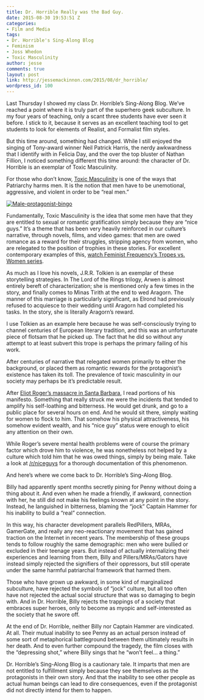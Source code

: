 ```yaml
---
title: Dr. Horrible Really was the Bad Guy.
date: 2015-08-30 19:53:51 Z
categories:
- Film and Media
tags:
- Dr. Horrible's Sing-Along Blog
- Feminism
- Joss Whedon
- Toxic Masculinity
author: jesse
comments: true
layout: post
link: http://jessemackinnon.com/2015/08/dr_horrible/
wordpress_id: 100
---
```


Last Thursday I showed my class Dr. Horrible’s Sing-Along Blog. We’ve reached a point where it is truly part of the superhero geek subculture. In my four years of teaching, only a scant three students have ever seen it before. I stick to it, because it serves as an excellent teaching tool to get students to look for elements of Realist, and Formalist film styles.

But this time around, something had changed. While I still enjoyed the singing of Tony-award winner Neil Patrick Harris, the nerdy awkwardness that I identify with in Felicia Day, and the over the top bluster of Nathan Fillion, I noticed something different this time around: the character of Dr. Horrible is an exemplar of Toxic Masculinity.

For those who don’t know, [Toxic Masculinity](http://www.salon.com/2015/08/02/dear_white_america_your_toxic_masculinity_is_killing_you/) is one of the ways that Patriarchy harms men. It is the notion that men have to be unemotional, aggressive, and violent in order to be “real men.”

[![Male-protagonist-bingo](http://jessemackinnon.com/wp-content/uploads/2015/08/Male-protagonist-bingo-273x300.jpg)](http://jessemackinnon.com/wp-content/uploads/2015/08/Male-protagonist-bingo.jpg)

Fundamentally, Toxic Masculinity is the idea that some men have that they are entitled to sexual or romantic gratification simply because they are “nice guys.” It’s a theme that has been very heavily reinforced in our culture’s narrative, through novels, films, and video games: that men are owed romance as a reward for their struggles, stripping agency from women, who are relegated to the position of trophies in these stories. For excellent contemporary examples of this, [watch Feminist Frequency’s Tropes vs. Women series](https://youtu.be/X6p5AZp7r_Q).

As much as I love his novels, J.R.R. Tolkien is an exemplar of these storytelling strategies. In The Lord of the Rings trilogy, Arwen is almost entirely bereft of characterization; she is mentioned only a few times in the story, and finally comes to Minas Tirith at the end to wed Aragorn. The manner of this marriage is particularly significant, as Elrond had previously refused to acquiesce to their wedding until Aragorn had completed his tasks. In the story, she is literally Aragorn’s reward.

I use Tolkien as an example here because he was self-consciously trying to channel centuries of European literary tradition, and this was an unfortunate piece of flotsam that he picked up. The fact that he did so without any attempt to at least subvert this trope is perhaps the primary failing of his work.

After centuries of narrative that relegated women primarily to either the background, or placed them as romantic rewards for the protagonist’s existence has taken its toll. The prevalence of toxic masculinity in our society may perhaps be it’s predictable result.

After [Eliot Roger’s massacre in Santa Barbara](http://www.theatlantic.com/national/archive/2014/05/elliot-rodger-and-poisonous-ideals-of-masculinity/371588/), I read portions of his manifesto. Something that really struck me were the incidents that tended to amplify his self-loathing and bitterness. He would get drunk, and go to a public place for several hours on end. And he would sit there, simply waiting for women to flock to him. That somehow his physical attractiveness, his somehow evident wealth, and his “nice guy” status were enough to elicit any attention on their own.

While Roger’s severe mental health problems were of course the primary factor which drove him to violence, he was nonetheless not helped by a culture which told him that he was owed things, simply by being male. Take a look at [/r/niceguys](https://www.reddit.com/r/niceguys/) for a thorough documentation of this phenomenon.

And here’s where we come back to Dr. Horrible’s Sing-Along Blog.

Billy had apparently spent months secretly pining for Penny without doing a thing about it. And even when he made a friendly, if awkward, connection with her, he still did not make his feelings known at any point in the story. Instead, he languished in bitterness, blaming the “jock” Captain Hammer for his inability to build a “real” connection.

In this way, his character development parallels RedPillers, MRAs, GamerGate, and really any neo-reactionary movement that has gained traction on the Internet in recent years. The membership of these groups tends to follow roughly the same demographic: men who were bullied or excluded in their teenage years. But instead of actually internalizing their experiences and learning from them, Billy and Pillers/MRAs/Gators have instead simply rejected the signifiers of their oppressors, but still operate under the same harmful patriarchal framework that harmed them.

Those who have grown up awkward, in some kind of marginalized subculture, have rejected the symbols of “jock” culture, but all too often have not rejected the actual social structure that was so damaging to begin with. And in Dr. Horrible, Billy rejects the trappings of a society that embraces super heroes, only to become as myopic and self-interested as the society that he swore off.

At the end of Dr. Horrible, neither Billy nor Captain Hammer are vindicated. At all. Their mutual inability to see Penny as an actual person instead of some sort of metaphorical battleground between them ultimately results in her death. And to even further compound the tragedy, the film closes with the “depressing shot,” where Billy sings that he “won’t feel… a thing.”

Dr. Horrible’s Sing-Along Blog is a cautionary tale. It imparts that men are not entitled to fulfillment simply because they see themselves as the protagonists in their own story. And that the inability to see other people as actual human beings can lead to dire consequences, even if the protagonist did not directly intend for them to happen.
